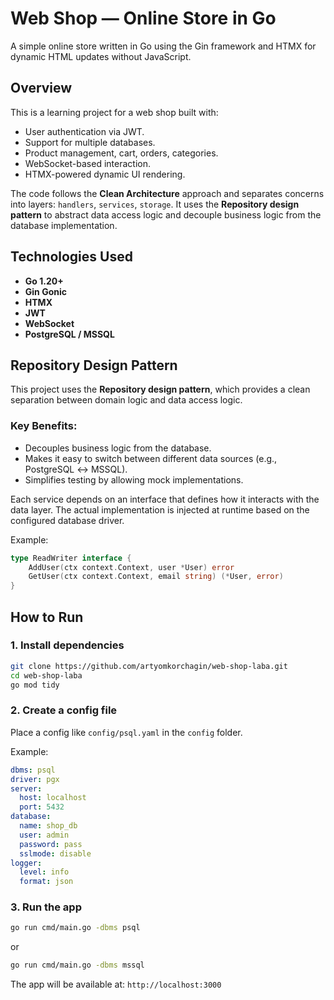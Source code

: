 # Web Shop — Online Store in Go
A simple online store written in Go using the Gin framework and HTMX for dynamic HTML updates without JavaScript.

## Overview

This is a learning project for a web shop built with:
- User authentication via JWT.
- Support for multiple databases.
- Product management, cart, orders, categories.
- WebSocket-based interaction.
- HTMX-powered dynamic UI rendering.

The code follows the **Clean Architecture** approach and separates concerns into layers: `handlers`, `services`, `storage`. It uses the **Repository design pattern** to abstract data access logic and decouple business logic from the database implementation.

## Technologies Used

- **Go 1.20+**
- **Gin Gonic**
- **HTMX**
- **JWT**
- **WebSocket**
- **PostgreSQL / MSSQL**

## Repository Design Pattern

This project uses the **Repository design pattern**, which provides a clean separation between domain logic and data access logic.

### Key Benefits:
- Decouples business logic from the database.
- Makes it easy to switch between different data sources (e.g., PostgreSQL ↔ MSSQL).
- Simplifies testing by allowing mock implementations.

Each service depends on an interface that defines how it interacts with the data layer. The actual implementation is injected at runtime based on the configured database driver.

Example:
```go
type ReadWriter interface {
    AddUser(ctx context.Context, user *User) error
    GetUser(ctx context.Context, email string) (*User, error)
}
```

## How to Run

### 1. Install dependencies

```bash
git clone https://github.com/artyomkorchagin/web-shop-laba.git
cd web-shop-laba
go mod tidy
```

### 2. Create a config file

Place a config like `config/psql.yaml` in the `config` folder.

Example:

```yaml
dbms: psql
driver: pgx
server:
  host: localhost
  port: 5432
database:
  name: shop_db
  user: admin
  password: pass
  sslmode: disable
logger:
  level: info
  format: json
```

### 3. Run the app

```bash
go run cmd/main.go -dbms psql
```

or

```bash
go run cmd/main.go -dbms mssql
```

The app will be available at: `http://localhost:3000`
